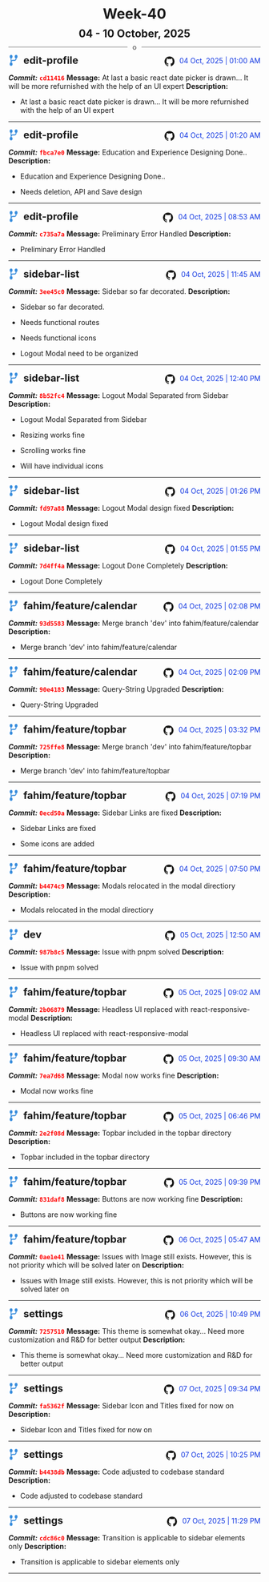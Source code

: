 <h1 style="text-align:center; margin-bottom:10px">Week-40</h1>
<h2 style="text-align:center; margin:0px">04 - 10 October, 2025</h2>
<div style="display: flex; align-items: center; justify-content: center;">
  <hr style="flex: 1; background-color: gray;" />
  <span style="padding: 0 10px;font-weight:bold; color:gray">o</span>
  <hr style="flex: 1; background-color: gray;" />
</div>

<div style="display: flex; justify-content: space-between; align-items:end;">
  <div style="display:flex">
      <img src="../assets/branch.svg" alt="GitHub Logo"  style="width:20px; margin:0 10px 0 0">
      <h3 style="margin: 0; padding:0; font-weight: bold; font-size:20px;">edit-profile</h3>
  </div>
  <div style="display:flex">
  <img src="../assets/github.svg" alt="GitHub Logo" style="width:20px">
    <span style="color:rgb(16, 54, 226); text-align: right; margin:0 0 0 10px; padding:0px;">04 Oct, 2025 | 01:00 AM</span>
  </div>
</div>

**_Commit:_** <code style="color: red; font-weight: bold;">cd11416</code>
**Message:** At last a basic react date picker is drawn... It will be more refurnished with the help of an  UI expert
**Description:**
- At last a basic react date picker is drawn... It will be more refurnished with the help of an  UI expert
---
<div style="display: flex; justify-content: space-between; align-items:end;">
  <div style="display:flex">
      <img src="../assets/branch.svg" alt="GitHub Logo"  style="width:20px; margin:0 10px 0 0">
      <h3 style="margin: 0; padding:0; font-weight: bold; font-size:20px;">edit-profile</h3>
  </div>
  <div style="display:flex">
  <img src="../assets/github.svg" alt="GitHub Logo" style="width:20px">
    <span style="color:rgb(16, 54, 226); text-align: right; margin:0 0 0 10px; padding:0px;">04 Oct, 2025 | 01:20 AM</span>
  </div>
</div>

**_Commit:_** <code style="color: red; font-weight: bold;">fbca7e0</code>
**Message:** Education and Experience Designing Done..
**Description:**
- Education and Experience Designing Done..

- Needs deletion, API and Save design
---
<div style="display: flex; justify-content: space-between; align-items:end;">
  <div style="display:flex">
      <img src="../assets/branch.svg" alt="GitHub Logo"  style="width:20px; margin:0 10px 0 0">
      <h3 style="margin: 0; padding:0; font-weight: bold; font-size:20px;">edit-profile</h3>
  </div>
  <div style="display:flex">
  <img src="../assets/github.svg" alt="GitHub Logo" style="width:20px">
    <span style="color:rgb(16, 54, 226); text-align: right; margin:0 0 0 10px; padding:0px;">04 Oct, 2025 | 08:53 AM</span>
  </div>
</div>

**_Commit:_** <code style="color: red; font-weight: bold;">c735a7a</code>
**Message:** Preliminary Error Handled
**Description:**
- Preliminary Error Handled
---
<div style="display: flex; justify-content: space-between; align-items:end;">
  <div style="display:flex">
      <img src="../assets/branch.svg" alt="GitHub Logo"  style="width:20px; margin:0 10px 0 0">
      <h3 style="margin: 0; padding:0; font-weight: bold; font-size:20px;">sidebar-list</h3>
  </div>
  <div style="display:flex">
  <img src="../assets/github.svg" alt="GitHub Logo" style="width:20px">
    <span style="color:rgb(16, 54, 226); text-align: right; margin:0 0 0 10px; padding:0px;">04 Oct, 2025 | 11:45 AM</span>
  </div>
</div>

**_Commit:_** <code style="color: red; font-weight: bold;">3ee45c0</code>
**Message:** Sidebar so far decorated.
**Description:**
- Sidebar so far decorated.

- Needs functional routes
- Needs functional icons
- Logout Modal need to be organized
---
<div style="display: flex; justify-content: space-between; align-items:end;">
  <div style="display:flex">
      <img src="../assets/branch.svg" alt="GitHub Logo"  style="width:20px; margin:0 10px 0 0">
      <h3 style="margin: 0; padding:0; font-weight: bold; font-size:20px;">sidebar-list</h3>
  </div>
  <div style="display:flex">
  <img src="../assets/github.svg" alt="GitHub Logo" style="width:20px">
    <span style="color:rgb(16, 54, 226); text-align: right; margin:0 0 0 10px; padding:0px;">04 Oct, 2025 | 12:40 PM</span>
  </div>
</div>

**_Commit:_** <code style="color: red; font-weight: bold;">8b52fc4</code>
**Message:** Logout Modal Separated from Sidebar
**Description:**
- Logout Modal Separated from Sidebar

- Resizing works fine
- Scrolling works fine
- Will have individual icons
---
<div style="display: flex; justify-content: space-between; align-items:end;">
  <div style="display:flex">
      <img src="../assets/branch.svg" alt="GitHub Logo"  style="width:20px; margin:0 10px 0 0">
      <h3 style="margin: 0; padding:0; font-weight: bold; font-size:20px;">sidebar-list</h3>
  </div>
  <div style="display:flex">
  <img src="../assets/github.svg" alt="GitHub Logo" style="width:20px">
    <span style="color:rgb(16, 54, 226); text-align: right; margin:0 0 0 10px; padding:0px;">04 Oct, 2025 | 01:26 PM</span>
  </div>
</div>

**_Commit:_** <code style="color: red; font-weight: bold;">fd97a88</code>
**Message:** Logout Modal design fixed
**Description:**
- Logout Modal design fixed
---
<div style="display: flex; justify-content: space-between; align-items:end;">
  <div style="display:flex">
      <img src="../assets/branch.svg" alt="GitHub Logo"  style="width:20px; margin:0 10px 0 0">
      <h3 style="margin: 0; padding:0; font-weight: bold; font-size:20px;">sidebar-list</h3>
  </div>
  <div style="display:flex">
  <img src="../assets/github.svg" alt="GitHub Logo" style="width:20px">
    <span style="color:rgb(16, 54, 226); text-align: right; margin:0 0 0 10px; padding:0px;">04 Oct, 2025 | 01:55 PM</span>
  </div>
</div>

**_Commit:_** <code style="color: red; font-weight: bold;">7d4ff4a</code>
**Message:** Logout Done Completely
**Description:**
- Logout Done Completely
---
<div style="display: flex; justify-content: space-between; align-items:end;">
  <div style="display:flex">
      <img src="../assets/branch.svg" alt="GitHub Logo"  style="width:20px; margin:0 10px 0 0">
      <h3 style="margin: 0; padding:0; font-weight: bold; font-size:20px;">fahim/feature/calendar</h3>
  </div>
  <div style="display:flex">
  <img src="../assets/github.svg" alt="GitHub Logo" style="width:20px">
    <span style="color:rgb(16, 54, 226); text-align: right; margin:0 0 0 10px; padding:0px;">04 Oct, 2025 | 02:08 PM</span>
  </div>
</div>

**_Commit:_** <code style="color: red; font-weight: bold;">93d5583</code>
**Message:** Merge branch 'dev' into fahim/feature/calendar
**Description:**
- Merge branch 'dev' into fahim/feature/calendar
---
<div style="display: flex; justify-content: space-between; align-items:end;">
  <div style="display:flex">
      <img src="../assets/branch.svg" alt="GitHub Logo"  style="width:20px; margin:0 10px 0 0">
      <h3 style="margin: 0; padding:0; font-weight: bold; font-size:20px;">fahim/feature/calendar</h3>
  </div>
  <div style="display:flex">
  <img src="../assets/github.svg" alt="GitHub Logo" style="width:20px">
    <span style="color:rgb(16, 54, 226); text-align: right; margin:0 0 0 10px; padding:0px;">04 Oct, 2025 | 02:09 PM</span>
  </div>
</div>

**_Commit:_** <code style="color: red; font-weight: bold;">90e4183</code>
**Message:** Query-String Upgraded
**Description:**
- Query-String Upgraded
---
<div style="display: flex; justify-content: space-between; align-items:end;">
  <div style="display:flex">
      <img src="../assets/branch.svg" alt="GitHub Logo"  style="width:20px; margin:0 10px 0 0">
      <h3 style="margin: 0; padding:0; font-weight: bold; font-size:20px;">fahim/feature/topbar</h3>
  </div>
  <div style="display:flex">
  <img src="../assets/github.svg" alt="GitHub Logo" style="width:20px">
    <span style="color:rgb(16, 54, 226); text-align: right; margin:0 0 0 10px; padding:0px;">04 Oct, 2025 | 03:32 PM</span>
  </div>
</div>

**_Commit:_** <code style="color: red; font-weight: bold;">725ffe8</code>
**Message:** Merge branch 'dev' into fahim/feature/topbar
**Description:**
- Merge branch 'dev' into fahim/feature/topbar
---
<div style="display: flex; justify-content: space-between; align-items:end;">
  <div style="display:flex">
      <img src="../assets/branch.svg" alt="GitHub Logo"  style="width:20px; margin:0 10px 0 0">
      <h3 style="margin: 0; padding:0; font-weight: bold; font-size:20px;">fahim/feature/topbar</h3>
  </div>
  <div style="display:flex">
  <img src="../assets/github.svg" alt="GitHub Logo" style="width:20px">
    <span style="color:rgb(16, 54, 226); text-align: right; margin:0 0 0 10px; padding:0px;">04 Oct, 2025 | 07:19 PM</span>
  </div>
</div>

**_Commit:_** <code style="color: red; font-weight: bold;">0ecd50a</code>
**Message:** Sidebar Links are fixed
**Description:**
- Sidebar Links are fixed

- Some icons are added
---
<div style="display: flex; justify-content: space-between; align-items:end;">
  <div style="display:flex">
      <img src="../assets/branch.svg" alt="GitHub Logo"  style="width:20px; margin:0 10px 0 0">
      <h3 style="margin: 0; padding:0; font-weight: bold; font-size:20px;">fahim/feature/topbar</h3>
  </div>
  <div style="display:flex">
  <img src="../assets/github.svg" alt="GitHub Logo" style="width:20px">
    <span style="color:rgb(16, 54, 226); text-align: right; margin:0 0 0 10px; padding:0px;">04 Oct, 2025 | 07:50 PM</span>
  </div>
</div>

**_Commit:_** <code style="color: red; font-weight: bold;">b4474c9</code>
**Message:** Modals relocated in the modal directiory
**Description:**
- Modals relocated in the modal directiory
---
<div style="display: flex; justify-content: space-between; align-items:end;">
  <div style="display:flex">
      <img src="../assets/branch.svg" alt="GitHub Logo"  style="width:20px; margin:0 10px 0 0">
      <h3 style="margin: 0; padding:0; font-weight: bold; font-size:20px;">dev</h3>
  </div>
  <div style="display:flex">
  <img src="../assets/github.svg" alt="GitHub Logo" style="width:20px">
    <span style="color:rgb(16, 54, 226); text-align: right; margin:0 0 0 10px; padding:0px;">05 Oct, 2025 | 12:50 AM</span>
  </div>
</div>

**_Commit:_** <code style="color: red; font-weight: bold;">987b8c5</code>
**Message:** Issue with pnpm solved
**Description:**
- Issue with pnpm solved
---
<div style="display: flex; justify-content: space-between; align-items:end;">
  <div style="display:flex">
      <img src="../assets/branch.svg" alt="GitHub Logo"  style="width:20px; margin:0 10px 0 0">
      <h3 style="margin: 0; padding:0; font-weight: bold; font-size:20px;">fahim/feature/topbar</h3>
  </div>
  <div style="display:flex">
  <img src="../assets/github.svg" alt="GitHub Logo" style="width:20px">
    <span style="color:rgb(16, 54, 226); text-align: right; margin:0 0 0 10px; padding:0px;">05 Oct, 2025 | 09:02 AM</span>
  </div>
</div>

**_Commit:_** <code style="color: red; font-weight: bold;">2b06879</code>
**Message:** Headless UI replaced with react-responsive-modal
**Description:**
- Headless UI replaced with react-responsive-modal
---
<div style="display: flex; justify-content: space-between; align-items:end;">
  <div style="display:flex">
      <img src="../assets/branch.svg" alt="GitHub Logo"  style="width:20px; margin:0 10px 0 0">
      <h3 style="margin: 0; padding:0; font-weight: bold; font-size:20px;">fahim/feature/topbar</h3>
  </div>
  <div style="display:flex">
  <img src="../assets/github.svg" alt="GitHub Logo" style="width:20px">
    <span style="color:rgb(16, 54, 226); text-align: right; margin:0 0 0 10px; padding:0px;">05 Oct, 2025 | 09:30 AM</span>
  </div>
</div>

**_Commit:_** <code style="color: red; font-weight: bold;">7ea7d68</code>
**Message:** Modal now works fine
**Description:**
- Modal now works fine
---
<div style="display: flex; justify-content: space-between; align-items:end;">
  <div style="display:flex">
      <img src="../assets/branch.svg" alt="GitHub Logo"  style="width:20px; margin:0 10px 0 0">
      <h3 style="margin: 0; padding:0; font-weight: bold; font-size:20px;">fahim/feature/topbar</h3>
  </div>
  <div style="display:flex">
  <img src="../assets/github.svg" alt="GitHub Logo" style="width:20px">
    <span style="color:rgb(16, 54, 226); text-align: right; margin:0 0 0 10px; padding:0px;">05 Oct, 2025 | 06:46 PM</span>
  </div>
</div>

**_Commit:_** <code style="color: red; font-weight: bold;">2e2f08d</code>
**Message:** Topbar included in the topbar directory
**Description:**
- Topbar included in the topbar directory
---
<div style="display: flex; justify-content: space-between; align-items:end;">
  <div style="display:flex">
      <img src="../assets/branch.svg" alt="GitHub Logo"  style="width:20px; margin:0 10px 0 0">
      <h3 style="margin: 0; padding:0; font-weight: bold; font-size:20px;">fahim/feature/topbar</h3>
  </div>
  <div style="display:flex">
  <img src="../assets/github.svg" alt="GitHub Logo" style="width:20px">
    <span style="color:rgb(16, 54, 226); text-align: right; margin:0 0 0 10px; padding:0px;">05 Oct, 2025 | 09:39 PM</span>
  </div>
</div>

**_Commit:_** <code style="color: red; font-weight: bold;">831daf8</code>
**Message:** Buttons are now working fine
**Description:**
- Buttons are now working fine
---
<div style="display: flex; justify-content: space-between; align-items:end;">
  <div style="display:flex">
      <img src="../assets/branch.svg" alt="GitHub Logo"  style="width:20px; margin:0 10px 0 0">
      <h3 style="margin: 0; padding:0; font-weight: bold; font-size:20px;">fahim/feature/topbar</h3>
  </div>
  <div style="display:flex">
  <img src="../assets/github.svg" alt="GitHub Logo" style="width:20px">
    <span style="color:rgb(16, 54, 226); text-align: right; margin:0 0 0 10px; padding:0px;">06 Oct, 2025 | 05:47 AM</span>
  </div>
</div>

**_Commit:_** <code style="color: red; font-weight: bold;">0ae1e41</code>
**Message:** Issues with Image still exists. However, this is not priority which will be solved later on
**Description:**
- Issues with Image still exists. However, this is not priority which will be solved later on
---
<div style="display: flex; justify-content: space-between; align-items:end;">
  <div style="display:flex">
      <img src="../assets/branch.svg" alt="GitHub Logo"  style="width:20px; margin:0 10px 0 0">
      <h3 style="margin: 0; padding:0; font-weight: bold; font-size:20px;">settings</h3>
  </div>
  <div style="display:flex">
  <img src="../assets/github.svg" alt="GitHub Logo" style="width:20px">
    <span style="color:rgb(16, 54, 226); text-align: right; margin:0 0 0 10px; padding:0px;">06 Oct, 2025 | 10:49 PM</span>
  </div>
</div>

**_Commit:_** <code style="color: red; font-weight: bold;">7257510</code>
**Message:** This theme is somewhat okay... Need more customization and R&D for better output
**Description:**
- This theme is somewhat okay... Need more customization and R&D for better output
---
<div style="display: flex; justify-content: space-between; align-items:end;">
  <div style="display:flex">
      <img src="../assets/branch.svg" alt="GitHub Logo"  style="width:20px; margin:0 10px 0 0">
      <h3 style="margin: 0; padding:0; font-weight: bold; font-size:20px;">settings</h3>
  </div>
  <div style="display:flex">
  <img src="../assets/github.svg" alt="GitHub Logo" style="width:20px">
    <span style="color:rgb(16, 54, 226); text-align: right; margin:0 0 0 10px; padding:0px;">07 Oct, 2025 | 09:34 PM</span>
  </div>
</div>

**_Commit:_** <code style="color: red; font-weight: bold;">fa5362f</code>
**Message:** Sidebar Icon and Titles fixed for now on
**Description:**
- Sidebar Icon and Titles fixed for now on
---
<div style="display: flex; justify-content: space-between; align-items:end;">
  <div style="display:flex">
      <img src="../assets/branch.svg" alt="GitHub Logo"  style="width:20px; margin:0 10px 0 0">
      <h3 style="margin: 0; padding:0; font-weight: bold; font-size:20px;">settings</h3>
  </div>
  <div style="display:flex">
  <img src="../assets/github.svg" alt="GitHub Logo" style="width:20px">
    <span style="color:rgb(16, 54, 226); text-align: right; margin:0 0 0 10px; padding:0px;">07 Oct, 2025 | 10:25 PM</span>
  </div>
</div>

**_Commit:_** <code style="color: red; font-weight: bold;">b4438db</code>
**Message:** Code adjusted to codebase standard
**Description:**
- Code adjusted to codebase standard
---
<div style="display: flex; justify-content: space-between; align-items:end;">
  <div style="display:flex">
      <img src="../assets/branch.svg" alt="GitHub Logo"  style="width:20px; margin:0 10px 0 0">
      <h3 style="margin: 0; padding:0; font-weight: bold; font-size:20px;">settings</h3>
  </div>
  <div style="display:flex">
  <img src="../assets/github.svg" alt="GitHub Logo" style="width:20px">
    <span style="color:rgb(16, 54, 226); text-align: right; margin:0 0 0 10px; padding:0px;">07 Oct, 2025 | 11:29 PM</span>
  </div>
</div>

**_Commit:_** <code style="color: red; font-weight: bold;">cdc86c0</code>
**Message:** Transition is applicable to sidebar elements only
**Description:**
- Transition is applicable to sidebar elements only
---
